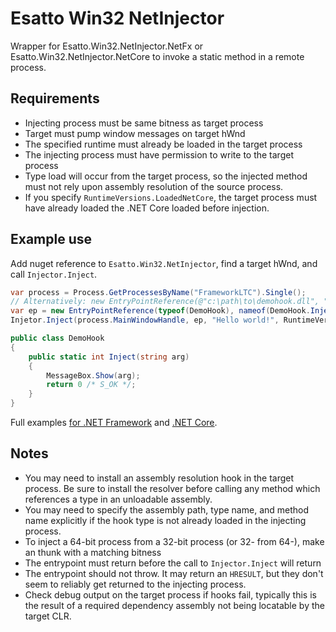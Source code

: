 ﻿# Esatto Win32 NetInjector
Wrapper for Esatto.Win32.NetInjector.NetFx or Esatto.Win32.NetInjector.NetCore
to invoke a static method in a remote process.

## Requirements

- Injecting process must be same bitness as target process
- Target must pump window messages on target hWnd
- The specified runtime must already be loaded in the target process
- The injecting process must have permission to write to the target process
- Type load will occur from the target process, so the injected method must not 
  rely upon assembly resolution of the source process.
- If you specify `RuntimeVersions.LoadedNetCore`, the target process must have already
  loaded the .NET Core loaded before injection.

## Example use

Add nuget reference to `Esatto.Win32.NetInjector`, find a target hWnd, and call `Injector.Inject`.

```csharp
var process = Process.GetProcessesByName("FrameworkLTC").Single();
// Alternatively: new EntryPointReference(@"c:\path\to\demohook.dll", "Namespace.DemoHook", "Inject");
var ep = new EntryPointReference(typeof(DemoHook), nameof(DemoHook.Inject));
Injetor.Inject(process.MainWindowHandle, ep, "Hello world!", RuntimeVersions.NetFxAny);

public class DemoHook
{
    public static int Inject(string arg)
    {
        MessageBox.Show(arg);
        return 0 /* S_OK */;
    }
}
```

Full examples [for .NET Framework](https://github.com/mgaffigan/Esatto.Win32/tree/master/Esatto.Win32.NetInjector.Demo.NetFx) 
and [.NET Core](https://github.com/mgaffigan/Esatto.Win32/tree/master/Esatto.Win32.NetInjector.Demo.NetCore).

## Notes

- You may need to install an assembly resolution hook in the target process. Be sure
  to install the resolver before calling any method which references a type in an
  unloadable assembly.
- You may need to specify the assembly path, type name, and method name explicitly
  if the hook type is not already loaded in the injecting process.
- To inject a 64-bit process from a 32-bit process (or 32- from 64-), make an thunk
  with a matching bitness
- The entrypoint must return before the call to `Injector.Inject` will return
- The entrypoint should not throw.  It may return an `HRESULT`, but they don't seem
  to reliably get returned to the injecting process.
- Check debug output on the target process if hooks fail, typically this is the result
  of a required dependency assembly not being locatable by the target CLR.